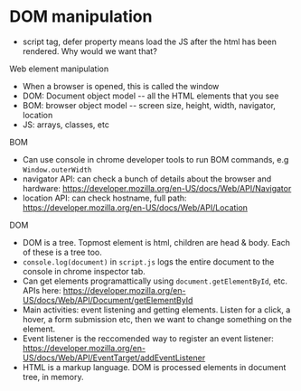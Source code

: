 # DOM manipulation

- script tag, defer property means load the JS after the html has been rendered. Why would we want that?

Web element manipulation

- When a browser is opened, this is called the window
- DOM: Document object model -- all the HTML elements that you see
- BOM: browser object model -- screen size, height, width, navigator, location
- JS: arrays, classes, etc

BOM

- Can use console in chrome developer tools to run BOM commands, e.g `Window.outerWidth`
- navigator API: can check a bunch of details about the browser and hardware: https://developer.mozilla.org/en-US/docs/Web/API/Navigator
- location API: can check hostname, full path: https://developer.mozilla.org/en-US/docs/Web/API/Location

DOM

- DOM is a tree. Topmost element is html, children are head & body. Each of these is a tree too.
- `console.log(document)` in `script.js` logs the entire document to the console in chrome inspector tab.
- Can get elements programattically using `document.getElementById`, etc. APIs here: https://developer.mozilla.org/en-US/docs/Web/API/Document/getElementById
- Main activities: event listening and getting elements. Listen for a click, a hover, a form submission etc, then we want to change something on the element.
- Event listener is the reccomended way to register an event listener: https://developer.mozilla.org/en-US/docs/Web/API/EventTarget/addEventListener
- HTML is a markup language. DOM is processed elements in document tree, in memory.
